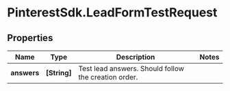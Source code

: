# PinterestSdk.LeadFormTestRequest

## Properties

Name | Type | Description | Notes
------------ | ------------- | ------------- | -------------
**answers** | **[String]** | Test lead answers. Should follow the creation order. | 


